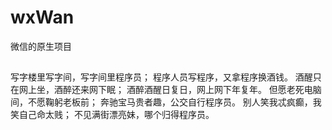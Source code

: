 # wxWan
微信的原生项目

## 
写字楼里写字间，写字间里程序员； 
程序人员写程序，又拿程序换酒钱。 
酒醒只在网上坐，酒醉还来网下眠； 
酒醉酒醒日复日，网上网下年复年。 
但愿老死电脑间，不愿鞠躬老板前； 
奔驰宝马贵者趣，公交自行程序员。 
别人笑我忒疯癫，我笑自己命太贱； 
不见满街漂亮妹，哪个归得程序员。
